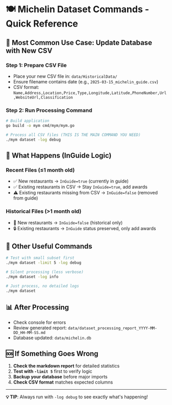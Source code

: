 # 🍽️ Michelin Dataset Commands - Quick Reference

## 🚀 Most Common Use Case: Update Database with New CSV

### Step 1: Prepare CSV File
- Place your new CSV file in: `data/HistoricalData/`
- Ensure filename contains date (e.g., `2025-03-15_michelin_guide.csv`)
- CSV format: `Name,Address,Location,Price,Type,Longitude,Latitude,PhoneNumber,Url,WebsiteUrl,Classification`

### Step 2: Run Processing Command
```bash
# Build application
go build -o mym cmd/mym/mym.go

# Process all CSV files (THIS IS THE MAIN COMMAND YOU NEED)
./mym dataset -log debug
```

## 🧠 What Happens (InGuide Logic)

### Recent Files (≤1 month old)
- ✅ New restaurants → `InGuide=true` (currently in guide)
- ✅ Existing restaurants in CSV → Stay `InGuide=true`, add awards  
- ⚠️ Existing restaurants missing from CSV → `InGuide=false` (removed from guide)

### Historical Files (>1 month old)  
- 📜 New restaurants → `InGuide=false` (historical only)
- 🔒 Existing restaurants → `InGuide` status preserved, only add awards

## 🔧 Other Useful Commands

```bash
# Test with small subset first
./mym dataset -limit 5 -log debug

# Silent processing (less verbose)
./mym dataset -log info

# Just process, no detailed logs
./mym dataset
```

## 📊 After Processing

- Check console for errors
- Review generated report: `data/dataset_processing_report_YYYY-MM-DD_HH-MM-SS.md`
- Database updated: `data/michelin.db`

## 🆘 If Something Goes Wrong

1. **Check the markdown report** for detailed statistics
2. **Test with `-limit 5`** first to verify logic
3. **Backup your database** before major imports
4. **Check CSV format** matches expected columns

---
**💡 TIP**: Always run with `-log debug` to see exactly what's happening! 